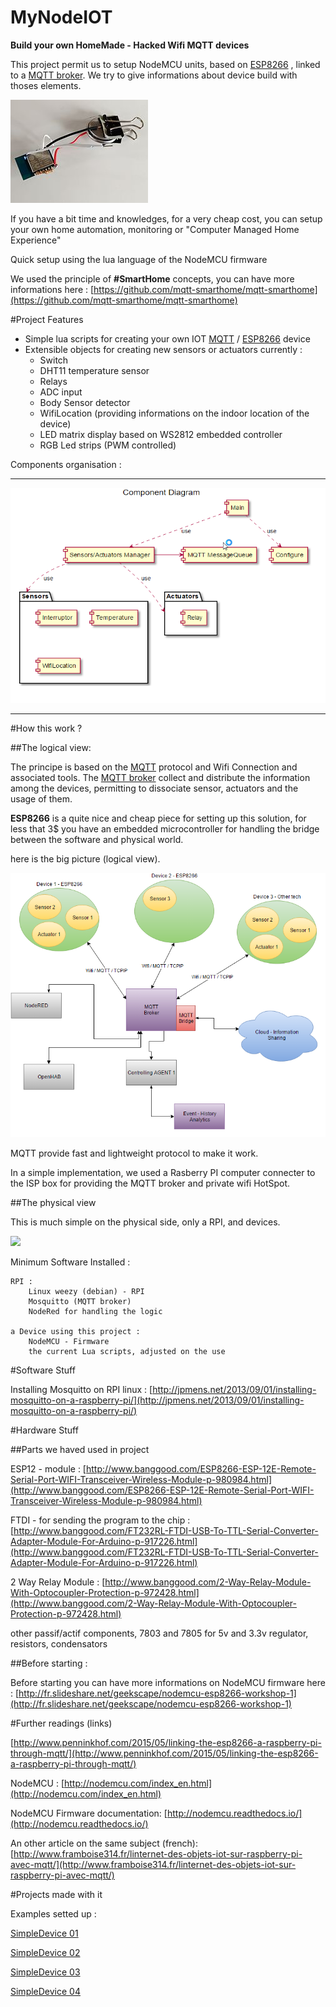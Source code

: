 MyNodeIOT
=======



**Build your own HomeMade - Hacked Wifi MQTT devices**


This project permit us to setup NodeMCU units, based on [ESP8266](https://fr.wikipedia.org/wiki/ESP8266) ,  linked to a [MQTT broker](http://mqtt.org/).
We try to give informations about device build with thoses elements.

![](architecture/ESP8266.jpg)

If you have a bit time and knowledges, for a very cheap cost, you can setup your own home automation, monitoring or "Computer Managed Home Experience"

Quick setup using the lua language of the NodeMCU firmware

We used the principle of **#SmartHome** concepts, you can have more informations here : 
[https://github.com/mqtt-smarthome/mqtt-smarthome](https://github.com/mqtt-smarthome/mqtt-smarthome)

#Project Features

- Simple lua scripts for creating your own IOT [MQTT](http://mqtt.org/) / [ESP8266](https://fr.wikipedia.org/wiki/ESP8266) device
- Extensible objects for creating new sensors or actuators
currently :
	- Switch
	- DHT11 temperature sensor
	- Relays
	- ADC input
	- Body Sensor detector
	- WifiLocation (providing informations on the indoor location of the device)
	- LED matrix display based on WS2812 embedded controller
	- RGB Led strips (PWM controlled)


Components organisation :

---

![](architecture/components.png)


---

#How this work ?

##The logical view:

The principe is based on the [MQTT](http://mqtt.org/) protocol and Wifi Connection and associated tools.  The [MQTT broker](http://mqtt.org/) collect and distribute the information among the devices, permitting to dissociate sensor, actuators and the usage of them.

**ESP8266** is a quite nice and cheap piece for setting up this solution, for less that 3$ you have an embedded microcontroller for handling the bridge between the software and physical world.

here is the big picture (logical view).


![](architecture/iotnodemcu.png)


MQTT provide fast and lightweight protocol to make it work.

In a simple implementation, we used a Rasberry PI computer connecter to the ISP box for providing the MQTT broker and private wifi HotSpot.


##The physical view

This is much simple on the physical side, only a RPI, and devices.

![](architecture/Physical.png)


Minimum Software Installed :

	RPI : 
		Linux weezy (debian) - RPI
		Mosquitto (MQTT broker)
		NodeRed for handling the logic
		
	a Device using this project : 
		NodeMCU - Firmware
		the current Lua scripts, adjusted on the use


#Software Stuff

Installing Mosquitto on RPI linux : [http://jpmens.net/2013/09/01/installing-mosquitto-on-a-raspberry-pi/](http://jpmens.net/2013/09/01/installing-mosquitto-on-a-raspberry-pi/)


#Hardware Stuff

##Parts we haved used in project

ESP12 - module : [http://www.banggood.com/ESP8266-ESP-12E-Remote-Serial-Port-WIFI-Transceiver-Wireless-Module-p-980984.html](http://www.banggood.com/ESP8266-ESP-12E-Remote-Serial-Port-WIFI-Transceiver-Wireless-Module-p-980984.html)

FTDI - for sending the program to the chip : [http://www.banggood.com/FT232RL-FTDI-USB-To-TTL-Serial-Converter-Adapter-Module-For-Arduino-p-917226.html](http://www.banggood.com/FT232RL-FTDI-USB-To-TTL-Serial-Converter-Adapter-Module-For-Arduino-p-917226.html)

2 Way Relay Module : [http://www.banggood.com/2-Way-Relay-Module-With-Optocoupler-Protection-p-972428.html](http://www.banggood.com/2-Way-Relay-Module-With-Optocoupler-Protection-p-972428.html)

other passif/actif components, 7803 and 7805 for 5v and 3.3v regulator, 
resistors, condensators

##Before starting :

Before starting you can have more informations on NodeMCU firmware here : 
[http://fr.slideshare.net/geekscape/nodemcu-esp8266-workshop-1](http://fr.slideshare.net/geekscape/nodemcu-esp8266-workshop-1)


#Further readings (links)

[http://www.penninkhof.com/2015/05/linking-the-esp8266-a-raspberry-pi-through-mqtt/](http://www.penninkhof.com/2015/05/linking-the-esp8266-a-raspberry-pi-through-mqtt/)

NodeMCU : [http://nodemcu.com/index_en.html](http://nodemcu.com/index_en.html)

NodeMCU Firmware documentation:
[http://nodemcu.readthedocs.io/](http://nodemcu.readthedocs.io/)

An other article on the same subject (french): [http://www.framboise314.fr/linternet-des-objets-iot-sur-raspberry-pi-avec-mqtt/](http://www.framboise314.fr/linternet-des-objets-iot-sur-raspberry-pi-avec-mqtt/)


#Projects made with it

Examples setted up :


[SimpleDevice 01](hardware/SimpleDevice01/index.md)

[SimpleDevice 02](hardware/SimpleDevice02/index.md)

[SimpleDevice 03](hardware/SimpleDevice03/index.md)

[SimpleDevice 04](hardware/SimpleDevice04/index.md)